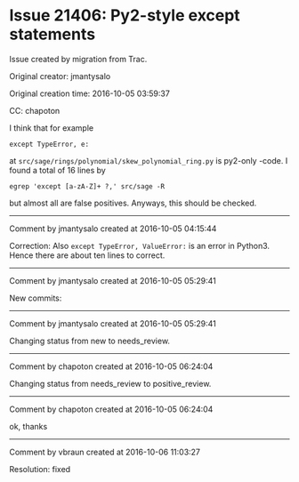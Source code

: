 # Issue 21406: Py2-style except statements

Issue created by migration from Trac.

Original creator: jmantysalo

Original creation time: 2016-10-05 03:59:37

CC:  chapoton

I think that for example


```
except TypeError, e:
```


at `src/sage/rings/polynomial/skew_polynomial_ring.py` is py2-only -code. I found a total of 16 lines by


```
egrep 'except [a-zA-Z]+ ?,' src/sage -R
```


but almost all are false positives. Anyways, this should be checked.



---

Comment by jmantysalo created at 2016-10-05 04:15:44

Correction: Also `except TypeError, ValueError:` is an error in Python3. Hence there are about ten lines to correct.


---

Comment by jmantysalo created at 2016-10-05 05:29:41

New commits:


---

Comment by jmantysalo created at 2016-10-05 05:29:41

Changing status from new to needs_review.


---

Comment by chapoton created at 2016-10-05 06:24:04

Changing status from needs_review to positive_review.


---

Comment by chapoton created at 2016-10-05 06:24:04

ok, thanks


---

Comment by vbraun created at 2016-10-06 11:03:27

Resolution: fixed
